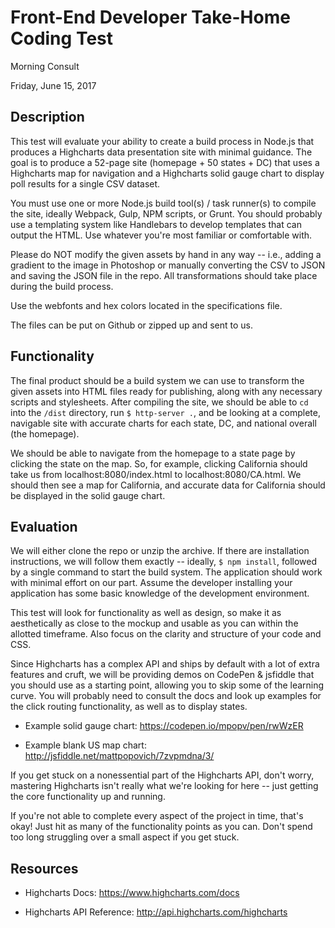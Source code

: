 
# Front-End Developer Take-Home Coding Test

Morning Consult

Friday, June 15, 2017

## Description

This test will evaluate your ability to create a build process in Node.js that produces a Highcharts data presentation site with minimal guidance. The goal is to produce a 52-page site (homepage + 50 states + DC) that uses a Highcharts map for navigation and a Highcharts solid gauge chart to display poll results for a single CSV dataset.

You must use one or more Node.js build tool(s) / task runner(s) to compile the site, ideally Webpack, Gulp, NPM scripts, or Grunt. You should probably use a templating system like Handlebars to develop templates that can output the HTML. Use whatever you're most familiar or comfortable with.

Please do NOT modify the given assets by hand in any way -- i.e., adding a gradient to the image in Photoshop or manually converting the CSV to JSON and saving the JSON file in the repo. All transformations should take place during the build process.

Use the webfonts and hex colors located in the specifications file.

The files can be put on Github or zipped up and sent to us.

## Functionality

The final product should be a build system we can use to transform the given assets into HTML files ready for publishing, along with any necessary scripts and stylesheets. After compiling the site, we should be able to `cd` into the `/dist` directory, run `$ http-server .`, and be looking at a complete, navigable site with accurate charts for each state, DC, and national overall (the homepage).

We should be able to navigate from the homepage to a state page by clicking the state on the map. So, for example, clicking California should take us from localhost:8080/index.html to localhost:8080/CA.html. We should then see a map for California, and accurate data for California should be displayed in the solid gauge chart.

## Evaluation

We will either clone the repo or unzip the archive. If there are installation instructions, we will follow them exactly -- ideally, `$ npm install`, followed by a single command to start the build system. The application should work with minimal effort on our part. Assume the developer installing your application has some basic knowledge of the development environment.

This test will look for functionality as well as design, so make it as aesthetically as close to the mockup and usable as you can within the allotted timeframe. Also focus on the clarity and structure of your code and CSS.

Since Highcharts has a complex API and ships by default with a lot of extra features and cruft, we will be providing demos on CodePen & jsfiddle that you should use as a starting point, allowing you to skip some of the learning curve. You will probably need to consult the docs and look up examples for the click routing functionality, as well as to display states.

* Example solid gauge chart: https://codepen.io/mpopv/pen/rwWzER

* Example blank US map chart: http://jsfiddle.net/mattpopovich/7zvpmdna/3/

If you get stuck on a nonessential part of the Highcharts API, don't worry, mastering Highcharts isn't really what we're looking for here -- just getting the core functionality up and running.

If you're not able to complete every aspect of the project in time, that's okay! Just hit as many of the functionality points as you can. Don't spend too long struggling over a small aspect if you get stuck.

## Resources

* Highcharts Docs: https://www.highcharts.com/docs

* Highcharts API Reference: http://api.highcharts.com/highcharts
